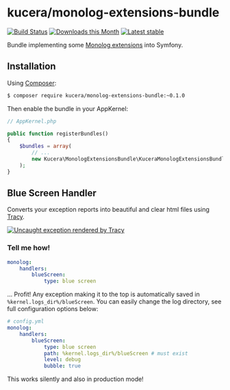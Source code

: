 kucera/monolog-extensions-bundle
======
[![Build Status](https://travis-ci.org/pavelkucera/monolog-extensions-bundle.svg?branch=master)](https://travis-ci.org/pavelkucera/monolog-extensions-bundle)
[![Downloads this Month](https://img.shields.io/packagist/dm/kucera/monolog-extensions-bundle.svg)](https://packagist.org/packages/kucera/monolog-extensions-bundle)
[![Latest stable](https://img.shields.io/packagist/v/kucera/monolog-extensions-bundle.svg)](https://packagist.org/packages/kucera/monolog-extensions-bundle)


Bundle implementing some [Monolog extensions](https://github.com/pavelkucera/monolog-extensions) into Symfony.

Installation
------------

Using  [Composer](http://getcomposer.org/):

```sh
$ composer require kucera/monolog-extensions-bundle:~0.1.0
```

Then enable the bundle in your AppKernel:
```php
// AppKernel.php

public function registerBundles()
{
    $bundles = array(
        // ...
        new Kucera\MonologExtensionsBundle\KuceraMonologExtensionsBundle(), // what a terrible name!
    );
}
```


Blue Screen Handler
------------
Converts your exception reports into beautiful and clear html files using [Tracy](https://github.com/nette/tracy).

[![Uncaught exception rendered by Tracy](http://nette.github.io/tracy/images/tracy-exception.png)](http://nette.github.io/tracy/tracy-exception.html)

### Tell me how!
```yml
monolog:
    handlers:
        blueScreen:
            type: blue screen
```
… Profit! Any exception making it to the top is automatically saved in `%kernel.logs_dir%/blueScreen`. You can easily change the log directory, see full configuration options below:
```yml
# config.yml
monolog:
    handlers:
        blueScreen:
            type: blue screen
            path: %kernel.logs_dir%/blueScreen # must exist
            level: debug
            bubble: true
```
This works silently and also in production mode!
